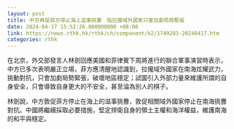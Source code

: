 ```yaml
---
layout: post
title: 中方再促菲方停止海上滋事挑釁　指拉攏域外國家只會加劇局勢緊張
date: 2024-04-17 15:52:26.000000000 +08:00
link: https://news.rthk.hk/rthk/ch/component/k2/1749283-20240417.htm
categories: rthk
---
```


在北京，外交部發言人林劍回應美國和菲律賓下周將進行的聯合軍事演習時表示，中方已多次表明嚴正立場，菲方應清醒地認識到，拉攏域外國家在南海炫耀武力，挑動對抗，只會加劇局勢緊張，破壞地區穩定；試圖引入外部力量來維護所謂的自身安全，只會導致自身更大的不安全，甚至淪為別人的棋子。

林劍說，中方敦促菲方停止在海上的滋事挑釁，敦促相關域外國家停止在南海挑釁對抗。中國將繼續採取必要措施，堅定捍衛自身的領土主權和海洋權益，維護南海的和平與穩定。
